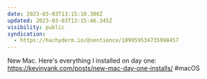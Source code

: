 ```yaml
---
date: 2023-03-03T13:15:10.386Z
updated: 2023-03-03T13:15:46.345Z
visibility: public
syndication:
  - https://hachyderm.io/@sentience/109959534735998457
---
```

New Mac. Here's everything I installed on day one: https://kevinyank.com/posts/new-mac-day-one-installs/ #macOS
